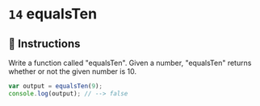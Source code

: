 # `14` equalsTen

## 📝 Instructions

Write a function called "equalsTen".
Given a number, "equalsTen" returns whether or not the given number is 10.

```Javascript
var output = equalsTen(9);
console.log(output); // --> false
```
